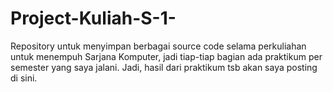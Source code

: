 # Project-Kuliah-S-1-
Repository untuk menyimpan berbagai source code selama perkuliahan untuk menempuh Sarjana Komputer, jadi tiap-tiap bagian ada praktikum per semester yang saya jalani. Jadi, hasil dari praktikum tsb akan saya posting di sini.
